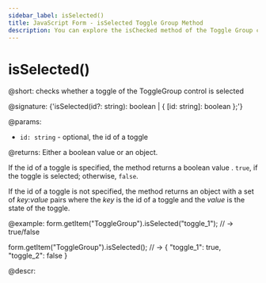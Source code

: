 ```yaml
---
sidebar_label: isSelected()
title: JavaScript Form - isSelected Toggle Group Method 
description: You can explore the isChecked method of the Toggle Group control of Form in the documentation of the DHTMLX JavaScript UI library. Browse developer guides and API reference, try out code examples and live demos, and download a free 30-day evaluation version of DHTMLX Suite.
---
```


# isSelected()

@short: checks whether a toggle of the ToggleGroup control is selected

@signature: {'isSelected(id?: string): boolean | { [id: string]: boolean };'}

@params:
- `id: string` - optional, the id of a toggle

@returns:
Either a boolean value or an object.

If the id of a toggle is specified, the method returns a boolean value . `true`, if the toggle is selected; otherwise, `false`.

If the id of a toggle is not specified, the method returns an object with a set of *key:value* pairs where the *key* is the id of a toggle and the *value* is the state of the toggle.

@example:
form.getItem("ToggleGroup").isSelected("toggle_1"); 
// -> true/false

form.getItem("ToggleGroup").isSelected(); 
// -> { "toggle_1": true, "toggle_2": false }

@descr: